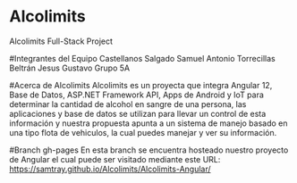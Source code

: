 # Alcolimits
Alcolimits Full-Stack Project

#Integrantes del Equipo
Castellanos Salgado Samuel Antonio
Torrecillas Beltrán Jesus Gustavo
Grupo 5A

#Acerca de Alcolimits
Alcolimits es un proyecta que integra Angular 12, Base de Datos, ASP.NET Framework API, Apps de Android y IoT para determinar la cantidad de alcohol en sangre de una persona, las aplicaciones y base de datos se utilizan para llevar un control de esta información y nuestra propuesta apunta a un sistema de manejo basado en una tipo flota de vehiculos, la cual puedes manejar y ver su información.

#Branch gh-pages
En esta branch se encuentra hosteado nuestro proyecto de Angular el cual puede ser visitado mediante este URL: https://samtray.github.io/Alcolimits/Alcolimits-Angular/
